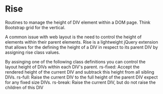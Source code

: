 # Rise
Routines to manage the height of DIV element within a DOM page.  Think Bootstrap grid for the vertical.

A common issue with web layout is the need to control the height of elements within their parent elements.  Rise is a lightweight jQuery extension that allows for the defining the height of a DIV in respect to its parent DIV by assigning rise class values.

By assinging one of the following class definitions you can control the layout height of DIVs within each DIV's parent.
    rs-fixed:   Accept the rendered height of the current DIV and subtrack this height from all sibling DIVs.
    rs-full:    Raise the current DIV to the full height of the parent DIV expect for any fixed size DIVs.
    rs-break:   Raise the current DIV, but do not raise the children of this DIV

